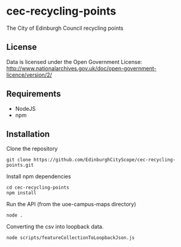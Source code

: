 # cec-recycling-points
The City of Edinburgh Council recycling points

## License

Data is licensed under the Open Government License: http://www.nationalarchives.gov.uk/doc/open-government-licence/version/2/

## Requirements

- NodeJS
- npm

## Installation

Clone the repository

```
git clone https://github.com/EdinburghCityScope/cec-recycling-points.git
```

Install npm dependencies

```
cd cec-recycling-points
npm install
```

Run the API (from the uoe-campus-maps directory)

```
node .
```

Converting the csv into loopback data.

```
node scripts/featureCollectionToLoopbackJson.js
```

